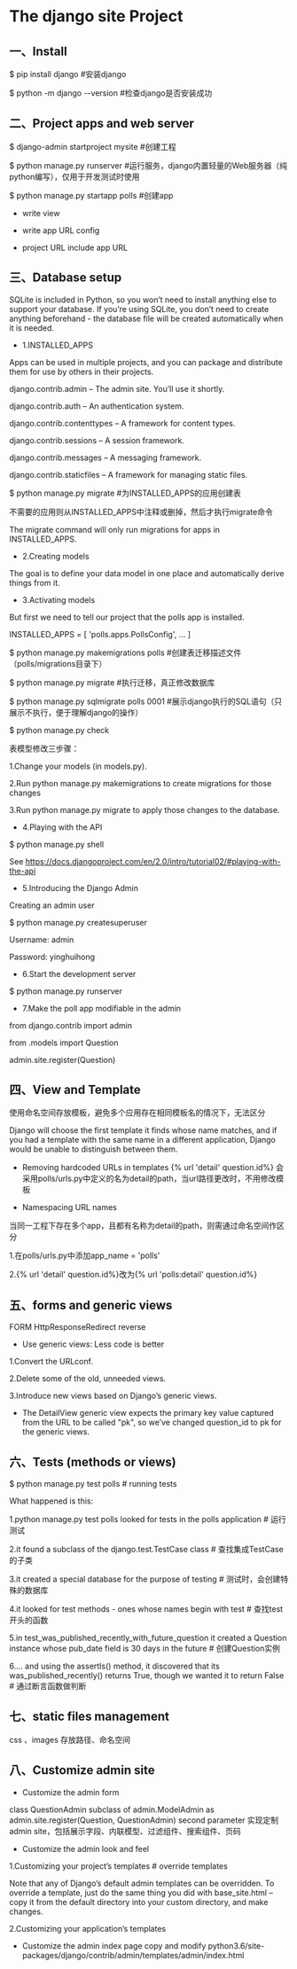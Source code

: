The django site Project
================

## 一、Install

$ pip install django #安装django

$ python -m django --version #检查django是否安装成功

## 二、Project apps and web server

$ django-admin startproject mysite #创建工程

$ python manage.py runserver #运行服务，django内置轻量的Web服务器（纯python编写），仅用于开发测试时使用

$ python manage.py startapp polls #创建app

- write view

- write app URL config

- project URL include app URL

## 三、Database setup

SQLite is included in Python, so you won’t need to install anything else to support your database.
If you’re using SQLite, you don’t need to create anything beforehand - the database file will be created automatically when it is needed.

- 1.INSTALLED_APPS

Apps can be used in multiple projects, and you can package and distribute them for use by others in their projects.

django.contrib.admin – The admin site. You’ll use it shortly.

django.contrib.auth – An authentication system.

django.contrib.contenttypes – A framework for content types.

django.contrib.sessions – A session framework.

django.contrib.messages – A messaging framework.

django.contrib.staticfiles – A framework for managing static files.

$ python manage.py migrate #为INSTALLED_APPS的应用创建表

不需要的应用则从INSTALLED_APPS中注释或删掉，然后才执行migrate命令

The migrate command will only run migrations for apps in INSTALLED_APPS.

- 2.Creating models

The goal is to define your data model in one place and automatically derive things from it.

- 3.Activating models

But first we need to tell our project that the polls app is installed.

INSTALLED_APPS = [
    'polls.apps.PollsConfig',
    ...
    ]

$ python manage.py makemigrations polls #创建表迁移描述文件（polls/migrations目录下）

$ python manage.py migrate #执行迁移，真正修改数据库

$ python manage.py sqlmigrate polls 0001 #展示django执行的SQL语句（只展示不执行，便于理解django的操作）

$ python manage.py check

表模型修改三步骤：

1.Change your models (in models.py).

2.Run python manage.py makemigrations to create migrations for those changes

3.Run python manage.py migrate to apply those changes to the database.

- 4.Playing with the API

$ python manage.py shell

See https://docs.djangoproject.com/en/2.0/intro/tutorial02/#playing-with-the-api

- 5.Introducing the Django Admin

Creating an admin user

$ python manage.py createsuperuser

Username: admin

Password: yinghuihong

- 6.Start the development server

$ python manage.py runserver

- 7.Make the poll app modifiable in the admin

from django.contrib import admin

from .models import Question

admin.site.register(Question)

## 四、View and Template

使用命名空间存放模板，避免多个应用存在相同模板名的情况下，无法区分

Django will choose the first template it finds whose name matches, and if you had a template with the same name in a
different application, Django would be unable to distinguish between them.

- Removing hardcoded URLs in templates
{% url 'detail' question.id%} 会采用polls/urls.py中定义的名为detail的path，当url路径更改时，不用修改模板

- Namespacing URL names

当同一工程下存在多个app，且都有名称为detail的path，则需通过命名空间作区分

1.在polls/urls.py中添加app_name = 'polls'

2.{% url 'detail' question.id%}改为{% url 'polls:detail' question.id%}

## 五、forms and generic views

FORM HttpResponseRedirect reverse

- Use generic views: Less code is better

1.Convert the URLconf.

2.Delete some of the old, unneeded views.

3.Introduce new views based on Django’s generic views.

- The DetailView generic view expects the primary key value captured from the URL to be called "pk",
so we’ve changed question_id to pk for the generic views.

## 六、Tests (methods or views)

$ python manage.py test polls # running tests

What happened is this:

1.python manage.py test polls looked for tests in the polls application # 运行测试

2.it found a subclass of the django.test.TestCase class # 查找集成TestCase的子类

3.it created a special database for the purpose of testing # 测试时，会创建特殊的数据库

4.it looked for test methods - ones whose names begin with test # 查找test开头的函数

5.in test_was_published_recently_with_future_question it created a Question instance whose pub_date field is 30 days in the future # 创建Question实例

6.… and using the assertIs() method, it discovered that its was_published_recently() returns True, though we wanted it to return False # 通过断言函数做判断


## 七、static files management
css 、images 存放路径、命名空间

## 八、Customize admin site

- Customize the admin form

class QuestionAdmin subclass of admin.ModelAdmin as admin.site.register(Question, QuestionAdmin) second parameter
实现定制admin site，包括展示字段、内联模型、过滤组件、搜索组件、页码

- Customize the admin look and feel

1.Customizing your project’s templates # override templates

Note that any of Django’s default admin templates can be overridden. To override a template,
just do the same thing you did with base_site.html – copy it from the default directory into your custom directory, and make changes.

2.Customizing your application’s templates

- Customize the admin index page
copy and modify python3.6/site-packages/django/contrib/admin/templates/admin/index.html



